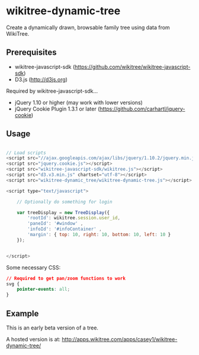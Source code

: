 wikitree-dynamic-tree
=======================

Create a dynamically drawn, browsable family tree using data from WikiTree.

## Prerequisites
* wikitree-javascript-sdk (https://github.com/wikitree/wikitree-javascript-sdk)
* D3.js (http://d3js.org)

Required by wikitree-javascript-sdk...
* jQuery 1.10 or higher (may work with lower versions)
* jQuery Cookie Plugin 1.3.1 or later (https://github.com/carhartl/jquery-cookie)

## Usage

````javascript

// Load scripts
<script src="//ajax.googleapis.com/ajax/libs/jquery/1.10.2/jquery.min.js"></script>
<script src="jquery.cookie.js"></script>
<script src="wikitree-javascript-sdk/wikitree.js"></script>
<script src="d3.v3.min.js" chartset="utf-8"></script>
<script src="wikitree-dynamic_tree/wikitree-dynamic-tree.js"></script>

<script type="text/javascript">

	// Optionally do something for login

	var treeDisplay = new TreeDisplay({
		'rootId': wikitree.session.user_id, 
		'paneId': '#window' ,
		'infoId': '#infoContainer' ,
		'margin': { top: 10, right: 10, bottom: 10, left: 10 }
	});


</script>
````

Some necessary CSS:
````css
// Required to get pan/zoom functions to work 
svg { 
	pointer-events: all;
}

````

## Example

This is an early beta version of a tree. 

A hosted version is at: http://apps.wikitree.com/apps/casey1/wikitree-dynamic-tree/

